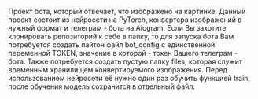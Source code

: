 Проект бота, который отвечает, что изображено на картинке. Данный проект состоит из нейросети на PyTorch, конвертера изображений в нужный формат и телеграм - бота на Aiogram.
Если Вы захотите клонировать репозиторий к себе в папку, то для запуска бота Вам потребуется создать пайтон файл bot_config с единственной переменной TOKEN, значение
в которой - токен Вашего телеграм - бота. Также потребуется создать пустую папку files, которая служит временным хранилищем конвертируемого изображения.
Перед использованием нейросети её нужно один раз обучить функцией train, после обучения модель сохранится в отдельный файл.
